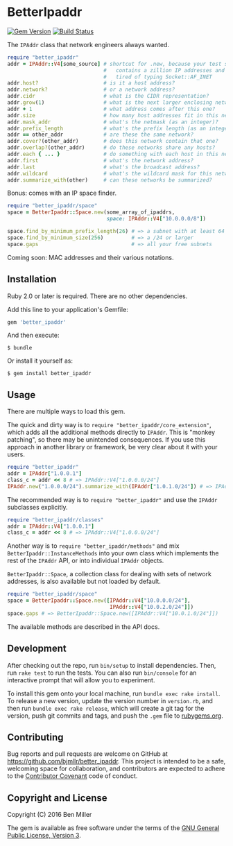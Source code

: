 # BetterIpaddr

[![Gem Version](https://badge.fury.io/rb/better_ipaddr.svg)](https://rubygems.org/gems/better_ipaddr)
[![Build Status](https://travis-ci.org/bjmllr/better_ipaddr.svg)](https://travis-ci.org/bjmllr/better_ipaddr)

The `IPAddr` class that network engineers always wanted.

```ruby
require "better_ipaddr"
addr = IPAddr::V4[some_source] # shortcut for .new, because your test suite
                               #   contains a zillion IP addresses and you're
                               #   tired of typing Socket::AF_INET
addr.host?                     # is it a host address?
addr.network?                  # or a network address?
addr.cidr                      # what is the CIDR representation?
addr.grow(1)                   # what is the next larger enclosing network?
addr + 1                       # what address comes after this one?
addr.size                      # how many host addresses fit in this network?
addr.mask_addr                 # what's the netmask (as an integer)?
addr.prefix_length             # what's the prefix length (as an integer)?
addr == other_addr             # are these the same network?
addr.cover?(other_addr)        # does this network contain that one?
addr.overlap?(other_addr)      # do these networks share any hosts?
addr.each { ... }              # do something with each host in this network
addr.first                     # what's the network address?
addr.last                      # what's the broadcast address?
addr.wildcard                  # what's the wildcard mask for this network?
addr.summarize_with(other)     # can these networks be summarized?
```

Bonus: comes with an IP space finder.

```ruby
require "better_ipaddr/space"
space = BetterIpaddr::Space.new(some_array_of_ipaddrs,
                                space: IPAddr::V4["10.0.0.0/8"])

space.find_by_minimum_prefix_length(26) # => a subnet with at least 64 addresses
space.find_by_minimum_size(256)         # => a /24 or larger
space.gaps                              # => all your free subnets
```

Coming soon: MAC addresses and their various notations.

## Installation

Ruby 2.0 or later is required. There are no other dependencies.

Add this line to your application's Gemfile:

```ruby
gem 'better_ipaddr'
```

And then execute:

    $ bundle

Or install it yourself as:

    $ gem install better_ipaddr

## Usage

There are multiple ways to load this gem.

The quick and dirty way is to `require
"better_ipaddr/core_extension"`, which adds all the additional methods
directly to `IPAddr`. This is "monkey patching", so there may be
unintended consequences. If you use this approach in another library
or framework, be very clear about it with your users.

```ruby
require "better_ipaddr"
addr = IPAddr["1.0.0.1"]
class_c = addr << 8 # => IPAddr::V4["1.0.0.0/24"]
IPAddr.new("1.0.0.0/24").summarize_with(IPAddr["1.0.1.0/24"]) # => IPAddr::V4["1.0.0.0/23"]
```

The recommended way is to `require "better_ipaddr"` and use
the `IPAddr` subclasses explicitly.

```ruby
require "better_ipaddr/classes"
addr = IPAddr::V4["1.0.0.1"]
class_c = addr << 8 # => IPAddr::V4["1.0.0.0/24"]
```

Another way is to `require "better_ipaddr/methods"` and mix
`BetterIpaddr::InstanceMethods` into your own class which implements
the rest of the `IPAddr` API, or into individual `IPAddr` objects.

`BetterIpaddr::Space`, a collection class for dealing with sets of network addresses, is also available but not loaded by default.

```ruby
require "better_ipaddr/space"
space = BetterIpaddr::Space.new([IPAddr::V4["10.0.0.0/24"],
                                 IPAddr::V4["10.0.2.0/24"]])
space.gaps # => BetterIpaddr::Space.new([IPAddr::V4["10.0.1.0/24"]])
```

The available methods are described in the API docs.

## Development

After checking out the repo, run `bin/setup` to install dependencies. Then, run `rake test` to run the tests. You can also run `bin/console` for an interactive prompt that will allow you to experiment.

To install this gem onto your local machine, run `bundle exec rake install`. To release a new version, update the version number in `version.rb`, and then run `bundle exec rake release`, which will create a git tag for the version, push git commits and tags, and push the `.gem` file to [rubygems.org](https://rubygems.org).

## Contributing

Bug reports and pull requests are welcome on GitHub at https://github.com/bjmllr/better_ipaddr. This project is intended to be a safe, welcoming space for collaboration, and contributors are expected to adhere to the [Contributor Covenant](http://contributor-covenant.org) code of conduct.

## Copyright and License

Copyright (C) 2016 Ben Miller

The gem is available as free software under the terms of the [GNU General Public License, Version 3](http://www.gnu.org/licenses/gpl-3.0.html).
